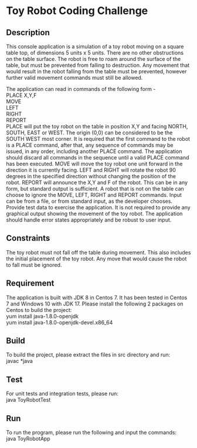 <h1>Toy Robot Coding Challenge</h1>
<h2>Description</h2>
This console application is a simulation of a toy robot moving on a square table top, of dimensions 5 units x 5 units. There are no
other obstructions on the table surface. The robot is free to roam around the surface of the table, but must be prevented
from falling to destruction. Any movement that would result in the robot falling from the table must be prevented,
however further valid movement commands must still be allowed.

The application can read in commands of the following form -<br>
PLACE X,Y,F<br>
MOVE<br>
LEFT<br>
RIGHT<br>
REPORT<br>
PLACE will put the toy robot on the table in position X,Y and facing NORTH, SOUTH, EAST or WEST. The origin (0,0)
can be considered to be the SOUTH WEST most corner. It is required that the first command to the robot is a PLACE
command, after that, any sequence of commands may be issued, in any order, including another PLACE command. The
application should discard all commands in the sequence until a valid PLACE command has been executed.
MOVE will move the toy robot one unit forward in the direction it is currently facing.
LEFT and RIGHT will rotate the robot 90 degrees in the specified direction without changing the position of the robot.
REPORT will announce the X,Y and F of the robot. This can be in any form, but standard output is sufficient.
A robot that is not on the table can choose to ignore the MOVE, LEFT, RIGHT and REPORT commands.
Input can be from a file, or from standard input, as the developer chooses.
Provide test data to exercise the application.
It is not required to provide any graphical output showing the movement of the toy robot.
The application should handle error states appropriately and be robust to user input.

<h2>Constraints</h2>
The toy robot must not fall off the table during movement. This also includes the initial placement of the toy robot. Any
move that would cause the robot to fall must be ignored.


<h2>Requirement</h2>
The application is built with JDK 8 in Centos 7. It has been tested in Centos 7 and Windows 10 with JDK 17. Please install the following 2 packages on Centos to build the project: <br>
yum install java-1.8.0-openjdk<br>
yum install java-1.8.0-openjdk-devel.x86_64

<h2>Build</h2>
To build the project, please extract the files in src directory and run:<br>
javac *java

<h2>Test</h2>
For unit tests and integration tests, please run:<br>
java ToyRobotTest

<h2>Run</h2>
To run the program, please run the following and input the commands: <br>
java ToyRobotApp
